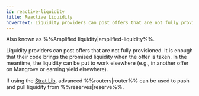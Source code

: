 ```yaml
---
id: reactive-liquidity
title: Reactive Liquidity
hoverText: Liquidity providers can post offers that are not fully provisioned. It is enough that their code brings the promised liquidity at match-time. In the meantime, it can be put to work.
---
```


Also known as %%Amplified liquidity|amplified-liquidity%%.

Liquidity providers can post offers that are not fully provisioned. It is enough that their code brings the promised liquidity when the offer is taken. In the meantime, the liquidity can be put to work elsewhere (e.g., in another offer on Mangrove or earning yield elsewhere). 

If using the [Strat Lib](../strat-lib/README.md), advanced %%routers|router%% can be used to push and pull liquidity from %%reserves|reserve%%.
